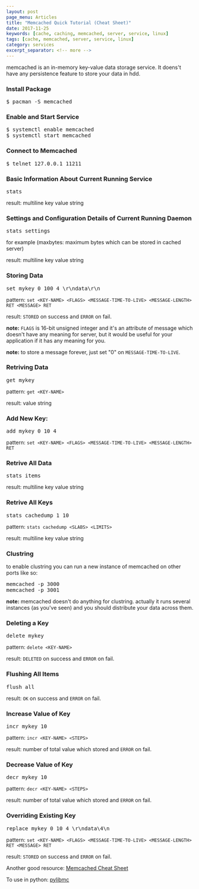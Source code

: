 ```yaml
---
layout: post
page_menu: Articles
title: "Memcached Quick Tutorial (Cheat Sheet)"
date: 2017-11-25
keywords: [cache, caching, memcached, server, service, linux]
tags: [cache, memcached, server, service, linux]
category: services
excerpt_separator: <!-- more -->
---
```

memcached is an in-memory key-value data storage service. It doens't have any persistence feature to store your data in hdd.<!-- more -->

### Install Package
<pre>
$ pacman -S memcached
</pre>

### Enable and Start Service
<pre>
$ systemctl enable memcached
$ systemctl start memcached
</pre>

### Connect to Memcached
<pre>
$ telnet 127.0.0.1 11211
</pre>

### Basic Information About Current Running Service
<pre>
stats
</pre>
result: multiline key value string

### Settings and Configuration Details of Current Running Daemon
<pre>
stats settings
</pre>
for example (maxbytes: maximum bytes which can be stored in cached server)

result: multiline key value string

### Storing Data
<pre>
set mykey 0 100 4 \r\ndata\r\n
</pre>
pattern: `set <KEY-NAME> <FLAGS> <MESSAGE-TIME-TO-LIVE> <MESSAGE-LENGTH> RET <MESSAGE> RET`

result: `STORED` on success and `ERROR` on fail.

**note:** `FLAGS` is 16-bit unsigned integer and it's an attribute of message which doesn't have any meaning for server, but it would be useful for your application if it has any meaning for you.

**note:** to store a message forever, just set "0" on `MESSAGE-TIME-TO-LIVE`.

### Retriving Data
<pre>
get mykey
</pre>
pattern: `get <KEY-NAME>`

result: value string

### Add New Key:
<pre>
add mykey 0 10 4
</pre>
pattern: `set <KEY-NAME> <FLAGS> <MESSAGE-TIME-TO-LIVE> <MESSAGE-LENGTH> RET`

### Retrive All Data
<pre>
stats items
</pre>
result: multiline key value string 

### Retrive All Keys
<pre>
stats cachedump 1 10
</pre>
pattern: `stats cachedump <SLABS> <LIMITS>`

result: multiline key value string 

### Clustring
to enable clustring you can run a new instance of memcached on other ports like so:
<pre>
memcached -p 3000
memcached -p 3001
</pre>
**note:** memcached doesn't do anything for clustring. actually it runs several instances (as you've seen) and you should distribute your data across them.

### Deleting a Key
<pre>
delete mykey
</pre>
pattern: `delete <KEY-NAME>`

result: `DELETED` on success and `ERROR` on fail.

### Flushing All Items
<pre>
flush_all
</pre>
result: `OK` on success and `ERROR` on fail.

### Increase Value of Key
<pre>
incr mykey 10
</pre>
pattern: `incr <KEY-NAME> <STEPS>`

result: number of total value which stored and `ERROR` on fail.

### Decrease Value of Key
<pre>
decr mykey 10
</pre>
pattern: `decr <KEY-NAME> <STEPS>`

result: number of total value which stored and `ERROR` on fail.

### Overriding Existing Key
<pre>
replace mykey 0 10 4 \r\ndata\4\n
</pre>
pattern: `set <KEY-NAME> <FLAGS> <MESSAGE-TIME-TO-LIVE> <MESSAGE-LENGTH> RET <MESSAGE> RET`

result: `STORED` on success and `ERROR` on fail.

Another good resource: <a href="http://lzone.de/cheat-sheet/memcached" target="_blank">Memcached Cheat Sheet</a>

To use in python: <a href="http://sendapatch.se/projects/pylibmc/" target="_blank">pylibmc</a>
